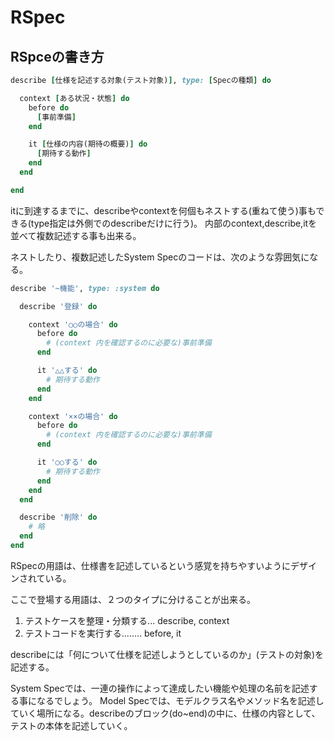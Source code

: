# RSpec

## RSpceの書き方

```rb
describe [仕様を記述する対象(テスト対象)], type: [Specの種類] do

  context [ある状況・状態] do
    before do
      [事前準備]
    end

    it [仕様の内容(期待の概要)] do
      [期待する動作]
    end
  end

end
```

itに到達するまでに、describeやcontextを何個もネストする(重ねて使う)事もできる(type指定は外側でのdescribeだけに行う)。
内部のcontext,describe,itを並べて複数記述する事も出来る。

ネストしたり、複数記述したSystem Specのコードは、次のような雰囲気になる。

```rb
describe '~機能', type: :system do

  describe '登録' do

    context '○○の場合' do
      before do
        # (context 内を確認するのに必要な)事前準備
      end

      it '△△する' do
        # 期待する動作
      end
    end

    context '××の場合' do
      before do
        # (context 内を確認するのに必要な)事前準備
      end

      it '○○する' do
        # 期待する動作
      end
    end
  end

  describe '削除' do
    # 略
  end
end
```

RSpecの用語は、仕様書を記述しているという感覚を持ちやすいようにデザインされている。

ここで登場する用語は、２つのタイプに分けることが出来る。

1. テストケースを整理・分類する... describe, context
2. テストコードを実行する........ before, it

describeには「何について仕様を記述しようとしているのか」(テストの対象)を記述する。

System Specでは、一連の操作によって達成したい機能や処理の名前を記述する事になるでしょう。
Model Specでは、モデルクラス名やメソッド名を記述していく場所になる。describeのブロック(do~end)の中に、仕様の内容として、テストの本体を記述していく。
